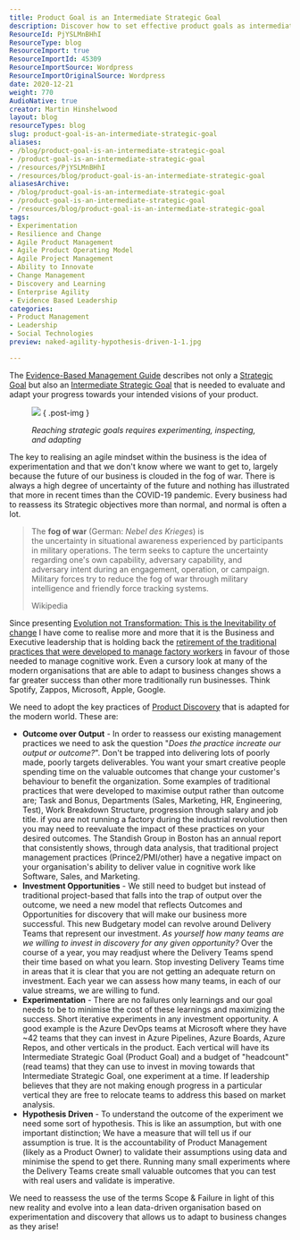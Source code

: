 ```yaml
---
title: Product Goal is an Intermediate Strategic Goal
description: Discover how to set effective product goals as intermediate strategic goals to enhance agility and drive successful outcomes in your organization.
ResourceId: PjYSLMnBHhI
ResourceType: blog
ResourceImport: true
ResourceImportId: 45309
ResourceImportSource: Wordpress
ResourceImportOriginalSource: Wordpress
date: 2020-12-21
weight: 770
AudioNative: true
creator: Martin Hinshelwood
layout: blog
resourceTypes: blog
slug: product-goal-is-an-intermediate-strategic-goal
aliases:
- /blog/product-goal-is-an-intermediate-strategic-goal
- /product-goal-is-an-intermediate-strategic-goal
- /resources/PjYSLMnBHhI
- /resources/blog/product-goal-is-an-intermediate-strategic-goal
aliasesArchive:
- /blog/product-goal-is-an-intermediate-strategic-goal
- /product-goal-is-an-intermediate-strategic-goal
- /resources/blog/product-goal-is-an-intermediate-strategic-goal
tags:
- Experimentation
- Resilience and Change
- Agile Product Management
- Agile Product Operating Model
- Agile Project Management
- Ability to Innovate
- Change Management
- Discovery and Learning
- Enterprise Agility
- Evidence Based Leadership
categories:
- Product Management
- Leadership
- Social Technologies
preview: naked-agility-hypothesis-driven-1-1.jpg

---
```

The [Evidence-Based Management Guide](https://nkdagility.com/the-evidence-based-management-guide-measuring-value-to-enable-improvement-and-agility/) describes not only a [Strategic Goal](https://nkdagility.com/blog/product-goal-is-an-intermediate-strategic-goal/) but also an [Intermediate Strategic Goal](https://nkdagility.com/blog/product-goal-is-an-intermediate-strategic-goal/) that is needed to evaluate and adapt your progress towards your intended visions of your product.

<figure>

![](images/image-1-767x720.png)
{ .post-img }

<figcaption>

_Reaching strategic goals requires experimenting, inspecting, and adapting_

</figcaption>

</figure>

The key to realising an agile mindset within the business is the idea of experimentation and that we don't know where we want to get to, largely because the future of our business is clouded in the fog of war. There is always a high degree of uncertainty of the future and nothing has illustrated that more in recent times than the COVID-19 pandemic. Every business had to reassess its Strategic objectives more than normal, and normal is often a lot.

> The **fog of war** (German: *Nebel des Krieges*) is the uncertainty in situational awareness experienced by participants in military operations. The term seeks to capture the uncertainty regarding one's own capability, adversary capability, and adversary intent during an engagement, operation, or campaign. Military forces try to reduce the fog of war through military intelligence and friendly force tracking systems.
>
> Wikipedia

Since presenting [Evolution not Transformation: This is the Inevitability of change](https://nkdagility.com/blog/evolution-not-transformation-this-is-the-inevitability-of-change/) I have come to realise more and more that it is the Business and Executive leadership that is holding back the [retirement of the traditional practices that were developed to manage factory workers](https://nkdagility.com/blog/live-webcast-the-tyranny-of-taylorism-and-how-to-detect-agile-bs/) in favour of those needed to manage cognitive work. Even a cursory look at many of the modern organisations that are able to adapt to business changes shows a far greater success than other more traditionally run businesses. Think Spotify, Zappos, Microsoft, Apple, Google.

We need to adopt the key practices of [Product Discovery](https://nkdagility.com/blog/product-goal-is-an-intermediate-strategic-goal/) that is adapted for the modern world. These are:

- **Outcome over Output** \- In order to reassess our existing management practices we need to ask the question "_Does the practice increate our output or outcome?_". Don't be trapped into delivering lots of poorly made, poorly targets deliverables. You want your smart creative people spending time on the valuable outcomes that change your customer's behaviour to benefit the organization. Some examples of traditional practices that were developed to maximise output rather than outcome are; Task and Bonus, Departments (Sales, Marketing, HR, Engineering, Test), Work Breakdown Structure, progression through salary and job title. if you are not running a factory during the industrial revolution then you may need to reevaluate the impact of these practices on your desired outcomes. The Standish Group in Boston has an annual report that consistently shows, through data analysis, that traditional project management practices (Prince2/PMI/other) have a negative impact on your organisation's ability to deliver value in cognitive work like Software, Sales, and Marketing.
- **Investment Opportunities** - We still need to budget but instead of traditional project-based that falls into the trap of output over the outcome, we need a new model that reflects Outcomes and Opportunities for discovery that will make our business more successful. This new Budgetary model can revolve around Delivery Teams that represent our investment. _As yourself how many teams are we willing to invest in discovery for any given opportunity?_ Over the course of a year, you may readjust where the Delivery Teams spend their time based on what you learn. Stop investing Delivery Teams time in areas that it is clear that you are not getting an adequate return on investment. Each year we can assess how many teams, in each of our value streams, we are willing to fund.
- **Experimentation** \- There are no failures only learnings and our goal needs to be to minimise the cost of these learnings and maximizing the success. Short iterative experiments in any investment opportunity. A good example is the Azure DevOps teams at Microsoft where they have ~42 teams that they can invest in Azure Pipelines, Azure Boards, Azure Repos, and other verticals in the product. Each vertical will have its Intermediate Strategic Goal (Product Goal) and a budget of "headcount" (read teams) that they can use to invest in moving towards that Intermediate Strategic Goal, one experiment at a time. If leadership believes that they are not making enough progress in a particular vertical they are free to relocate teams to address this based on market analysis.
- **Hypothesis Driven** - To understand the outcome of the experiment we need some sort of hypothesis. This is like an assumption, but with one important distinction; We have a measure that will tell us if our assumption is true. It is the accountability of Product Management (likely as a Product Owner) to validate their assumptions using data and minimise the spend to get there. Running many small experiments where the Delivery Teams create small valuable outcomes that you can test with real users and validate is imperative.

We need to reassess the use of the terms Scope & Failure in light of this new reality and evolve into a lean data-driven organisation based on experimentation and discovery that allows us to adapt to business changes as they arise!
